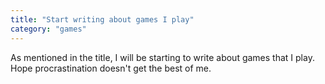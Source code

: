 ```yaml
---
title: "Start writing about games I play"
category: "games"
---
```

As mentioned in the title, I will be starting to write about games that I play. Hope procrastination doesn't get the best of me.
